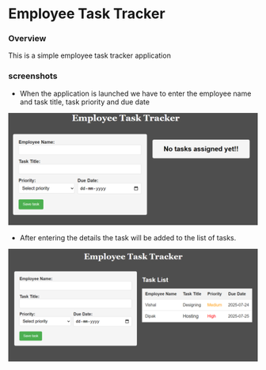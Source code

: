 # Employee Task Tracker

### Overview
This is a simple employee task tracker application

### screenshots
- When the application is launched we have to enter the employee name and task title, task priority and due date

![screenshot](././src/assets/EmployeesTaskTrackerNull.png)

- After entering the details the task will be added to the list of tasks.

![screenshot](././src/assets/EmployeesTaskTracker.png)
